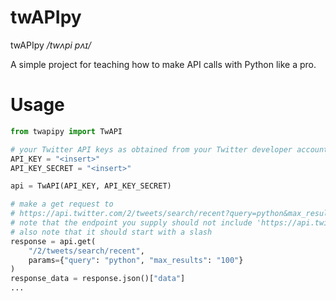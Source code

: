 # twAPIpy

twAPIpy _/twʌpi pʌɪ/_

A simple project for teaching how to make API calls with Python like a pro.


# Usage

```Python
from twapipy import TwAPI

# your Twitter API keys as obtained from your Twitter developer account
API_KEY = "<insert>"
API_KEY_SECRET = "<insert>"

api = TwAPI(API_KEY, API_KEY_SECRET)

# make a get request to
# https://api.twitter.com/2/tweets/search/recent?query=python&max_results=100
# note that the endpoint you supply should not include 'https://api.twitter.com'
# also note that it should start with a slash
response = api.get(
    "/2/tweets/search/recent",
    params={"query": "python", "max_results": "100"}
)
response_data = response.json()["data"]
...
```